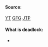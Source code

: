 #### Source:
[YT](https://www.youtube.com/watch?v=0u4ZyblK_YY&list=PLXj4XH7LcRfDrdQuJTHIPmKMpa7eYVaPm&index=38)
[GFG](https://www.youtube.com/watch?v=0u4ZyblK_YY&list=PLXj4XH7LcRfDrdQuJTHIPmKMpa7eYVaPm&index=38)
[JTP](https://www.javatpoint.com/os-deadlocks-introduction)

#### What is deadlock:

* 